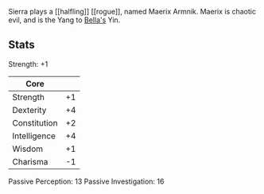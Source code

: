 Sierra plays a [[halfling]] [[rogue]], named Maerix Armnik. Maerix is chaotic evil, and is the Yang to [Bella's](Bella) Yin. 
## Stats
Strength: +1

| Core         |     |
| ------------ | --- |
| Strength     | +1  |
| Dexterity    | +4  |
| Constitution | +2  |
| Intelligence | +4  |
| Wisdom       | +1  |
| Charisma     | -1  |

Passive Perception: 13
Passive Investigation: 16